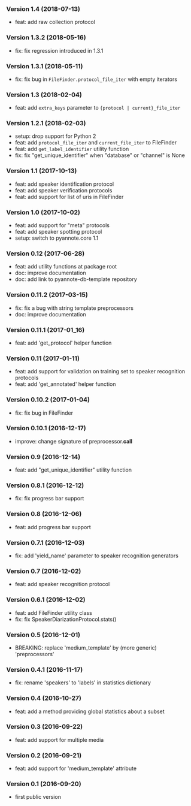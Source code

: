 ### Version 1.4 (2018-07-13)

  - feat: add raw collection protocol

### Version 1.3.2 (2018-05-16)

  - fix: fix regression introduced in 1.3.1

### Version 1.3.1 (2018-05-11)

  - fix: fix bug in `FileFinder.protocol_file_iter` with empty iterators

### Version 1.3 (2018-02-04)

  - feat: add `extra_keys` parameter to `{protocol | current}_file_iter`

### Version 1.2.1 (2018-02-03)

  - setup: drop support for Python 2
  - feat: add `protocol_file_iter` and `current_file_iter` to FileFinder
  - feat: add `get_label_identifier` utility function
  - fix: fix "get_unique_identifier" when "database" or "channel" is None

### Version 1.1 (2017-10-13)

  - feat: add speaker identification protocol
  - feat: add speaker verification protocols
  - feat: add support for list of uris in FileFinder

### Version 1.0 (2017-10-02)

  - feat: add support for "meta" protocols
  - feat: add speaker spotting protocol
  - setup: switch to pyannote.core 1.1

### Version 0.12 (2017-06-28)

  - feat: add utility functions at package root
  - doc: improve documentation
  - doc: add link to pyannote-db-template repository

### Version 0.11.2 (2017-03-15)

  - fix: fix a bug with string template preprocessors
  - doc: improve documentation

### Version 0.11.1 (2017-01_16)

  - feat: add 'get_protocol' helper function

### Version 0.11 (2017-01-11)

  - feat: add support for validation on training set to speaker recognition protocols
  - feat: add 'get_annotated' helper function

### Version 0.10.2 (2017-01-04)

  - fix: fix bug in FileFinder

### Version 0.10.1 (2016-12-17)

  - improve: change signature of preprocessor.__call__

### Version 0.9 (2016-12-14)

  - feat: add "get_unique_identifier" utility function

### Version 0.8.1 (2016-12-12)

  - fix: fix progress bar support

### Version 0.8 (2016-12-06)

  - feat: add progress bar support

### Version 0.7.1 (2016-12-03)

  - fix: add 'yield_name' parameter to speaker recognition generators

### Version 0.7 (2016-12-02)

  - feat: add speaker recognition protocol

### Version 0.6.1 (2016-12-02)

  - feat: add FileFinder utility class
  - fix: fix SpeakerDiarizationProtocol.stats()

### Version 0.5 (2016-12-01)

  - BREAKING: replace 'medium_template' by (more generic) 'preprocessors'

### Version 0.4.1 (2016-11-17)

  - fix: rename 'speakers' to 'labels' in statistics dictionary

### Version 0.4 (2016-10-27)

  - feat: add a method providing global statistics about a subset

### Version 0.3 (2016-09-22)

  - feat: add support for multiple media

### Version 0.2 (2016-09-21)

  - feat: add support for 'medium_template' attribute

### Version 0.1 (2016-09-20)

  - first public version
